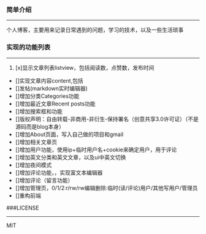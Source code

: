 ### 简单介绍
***
个人博客，主要用来记录日常遇到的问题，学习的技术，以及一些生活琐事
### 实现的功能列表
***
1. [x]显示文章列表listview，包括阅读数，点赞数，发布时间
* []实现文章内容content,包括
* []发帖(markdown实时编辑器)
* []增加分类Categories功能	
* []增加最近文章Recent posts功能
* []增加搜索框和功能
* []版权声明：自由转载-非商用-非衍生-保持署名（创意共享3.0许可证）（不是源码而是blog本身）
* []增加About页面，写入自己做的项目和gmail
* []增加相关文章页
* []增加用户功能，使用ip+临时用户名+cookie来确定用户，用于评论
* []增加英文分类和英文文章，以及ui中英文切换
* []增加夜间模式
* []增加评论功能，，实现富文本编辑器 
* []增加评论（留言功能）
* []增加管理页，0/1/2:r/rw/rw编辑删除:临时(读/评论)用户/其他写用户/管理员
* []重构前端

###LICENSE
***
MIT